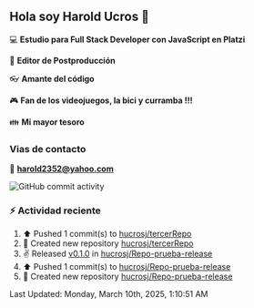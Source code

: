 ## Hola soy Harold Ucros 👋

:computer: **Estudio para Full Stack Developer con JavaScript en Platzi**

:pencil: **Editor de Postproducción**

:eyeglasses: **Amante del código**

:video_game: **Fan de los videojuegos, la bici y curramba !!!**

:family: **Mi mayor tesoro**

### Vias de contacto

:email: **harold2352@yahoo.com**

![GitHub commit activity](https://img.shields.io/github/commit-activity/m/hucrosj/hucrosj)

### :zap: Actividad reciente
<!--RECENT_ACTIVITY:start-->
1. ⬆️ Pushed 1 commit(s) to [hucrosj/tercerRepo](https://github.com/hucrosj/tercerRepo)<br>
2. 📔 Created new repository [hucrosj/tercerRepo](https://github.com/hucrosj/tercerRepo)<br>
3. ✌️ Released [v0.1.0](https://github.com/hucrosj/Repo-prueba-release/releases/tag/v0.1.0) in [hucrosj/Repo-prueba-release](https://github.com/hucrosj/Repo-prueba-release)<br>
4. ⬆️ Pushed 1 commit(s) to [hucrosj/Repo-prueba-release](https://github.com/hucrosj/Repo-prueba-release)<br>
5. 📔 Created new repository [hucrosj/Repo-prueba-release](https://github.com/hucrosj/Repo-prueba-release)<br>
<!--RECENT_ACTIVITY:end-->
<!--RECENT_ACTIVITY:last_update-->
Last Updated: Monday, March 10th, 2025, 1:10:51 AM
<!--RECENT_ACTIVITY:last_update_end-->
